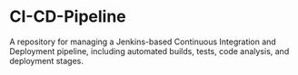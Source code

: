 # CI-CD-Pipeline
A repository for managing a Jenkins-based Continuous Integration and Deployment pipeline, including automated builds, tests, code analysis, and deployment stages.
